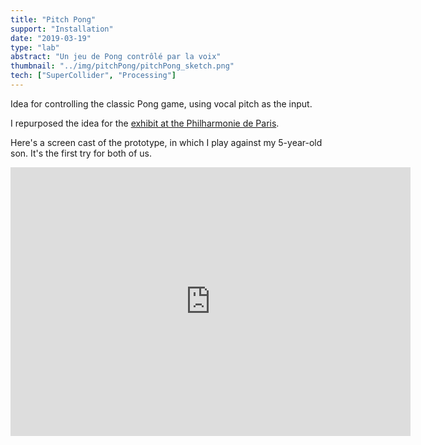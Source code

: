 ```yaml
---
title: "Pitch Pong"
support: "Installation"
date: "2019-03-19"
type: "lab"
abstract: "Un jeu de Pong contrôlé par la voix"
thumbnail: "../img/pitchPong/pitchPong_sketch.png"
tech: ["SuperCollider", "Processing"]
---
```


Idea for controlling the classic Pong game, using vocal pitch as the input.

I repurposed the idea for the [exhibit at the Philharmonie de Paris](../petiteFabrique/).

Here's a screen cast of the prototype, in which I play against my 5-year-old son. It's the first try for both of us.

<div class="iframe-container">
<iframe src="https://player.vimeo.com/video/316172056" width="640" height="430" frameborder="0" allow="autoplay; fullscreen" allowfullscreen></iframe>
</div>

